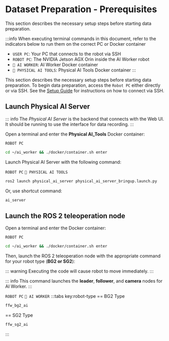 # Dataset Preparation - Prerequisites

This section describes the necessary setup steps before starting data preparation.

:::info
When executing terminal commands in this document, refer to the indicators below to run them on the correct PC or Docker container

- `USER PC`: Your PC that connects to the robot via SSH
- `ROBOT PC`: The NVIDIA Jetson AGX Orin inside the AI Worker robot
- `🐋 AI WORKER`: AI Worker Docker container
- `🐋 PHYSICAL AI TOOLS`: Physical AI Tools Docker container
:::

This section describes the necessary setup steps before starting data preparation.
To begin data preparation, access the `Robot PC` either directly or via SSH. See the [Setup Guide](/ai_worker/setup_guide_ai_worker) for instructions on how to connect via SSH.

## Launch Physical AI Server

::: info
The _Physical AI Server_ is the backend that connects with the Web UI. It should be running to use the interface for data recording.
:::

Open a terminal and enter the **Physical AI_Tools** Docker container:

`ROBOT PC`

```bash
cd ~/ai_worker && ./docker/container.sh enter
```

Launch Physical AI Server with the following command:

`ROBOT PC` `🐋 PHYSICAL AI TOOLS`

```bash
ros2 launch physical_ai_server physical_ai_server_bringup.launch.py
```

Or, use shortcut command:

```bash
ai_server
```

## Launch the ROS 2 teleoperation node

Open a terminal and enter the Docker container:

`ROBOT PC`
```bash
cd ~/ai_worker && ./docker/container.sh enter
```

Then, launch the ROS 2 teleoperation node with the appropriate command for your robot type (**BG2 or SG2**):

::: warning
Executing the code will cause robot to move immediately.
:::

::: info
This command launches the **leader**, **follower**, and **camera** nodes for AI Worker.
:::

`ROBOT PC` `🐋 AI WORKER`
:::tabs key:robot-type
== BG2 Type
```bash
ffw_bg2_ai
```
== SG2 Type
```bash
ffw_sg2_ai
```
:::

